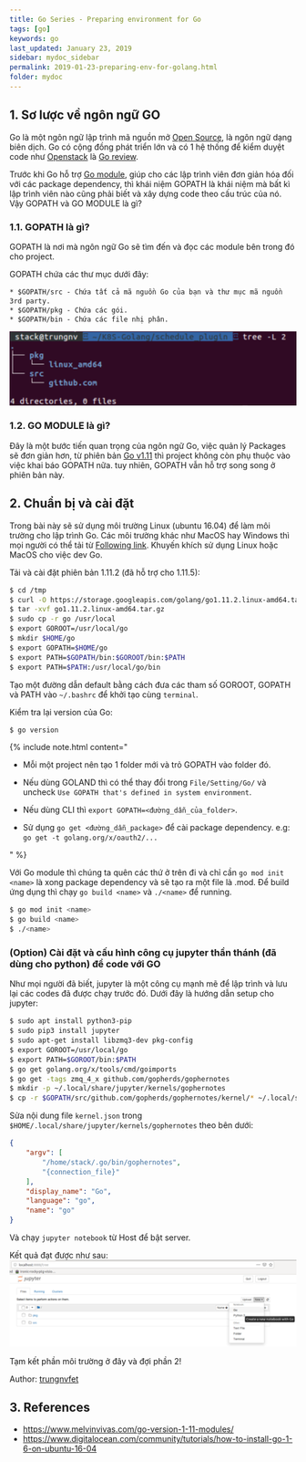 ```yaml
---
title: Go Series - Preparing environment for Go
tags: [go]
keywords: go
last_updated: January 23, 2019
sidebar: mydoc_sidebar
permalink: 2019-01-23-preparing-env-for-golang.html
folder: mydoc
---
```


## 1. Sơ lược về ngôn ngữ GO

Go là một ngôn ngữ lập trình mã nguồn mở [Open Source](https://github.com/golang/go), là ngôn ngữ dạng biên dịch. Go có cộng đồng phát triển lớn và có 1 hệ thống để kiểm duyệt code như [Openstack](https://review.openstack.org) là [Go review](https://go-review.googlesource.com/q/status:open).

Trước khi Go hỗ trợ [Go module](https://github.com/golang/go/wiki/Modules), giúp cho các lập trình viên đơn giản hóa đối với các package dependency, thì khái niệm GOPATH là khái niệm mà bất kì lập trình viên nào cũng phải biết và xây dựng code theo cấu trúc của nó. Vậy GOPATH và GO MODULE là gì?

### 1.1. GOPATH là gì?

GOPATH là nơi mà ngôn ngữ Go sẽ tìm đến và đọc các module bên trong đó cho project.

GOPATH chứa các thư mục dưới đây:
```
* $GOPATH/src - Chứa tất cả mã nguồn Go của bạn và thư mục mã nguồn 3rd party.
* $GOPATH/pkg - Chứa các gói.
* $GOPATH/bin - Chứa các file nhị phân.
```
![Go Items](/static/img/go-series/thu-muc.png)

### 1.2. GO MODULE là gì?

Đây là một bước tiến quan trọng của ngôn ngữ Go, việc quản lý Packages sẽ đơn giản hơn, từ phiên bản [Go v1.11](https://golang.org/doc/go1.11) thì project không còn phụ thuộc vào việc khai báo GOPATH nữa. tuy nhiên, GOPATH vẫn hỗ trợ song song ở phiên bản này.

## 2. Chuẩn bị và cài đặt

Trong bài này sẽ sử dụng môi trường Linux (ubuntu 16.04) để làm môi trường cho lập trình Go. Các môi trường khác như MacOS hay Windows thì mọi người có thể tải từ [Following link](https://golang.org/dl/). Khuyến khích sử dụng Linux hoặc MacOS cho việc dev Go.

Tải và cài đặt phiên bản 1.11.2 (đã hỗ trợ cho 1.11.5):
```bash
$ cd /tmp
$ curl -O https://storage.googleapis.com/golang/go1.11.2.linux-amd64.tar.gz
$ tar -xvf go1.11.2.linux-amd64.tar.gz
$ sudo cp -r go /usr/local
$ export GOROOT=/usr/local/go
$ mkdir $HOME/go
$ export GOPATH=$HOME/go
$ export PATH=$GOPATH/bin:$GOROOT/bin:$PATH
$ export PATH=$PATH:/usr/local/go/bin
```
Tạo một đường dẫn default bằng cách đưa các tham số GOROOT, GOPATH và PATH vào ``~/.bashrc`` để khởi tạo cùng ``terminal``.

Kiểm tra lại version của Go:
```bash
$ go version
```

{% include note.html content="  

- Mỗi một project nên tạo 1 folder mới và trỏ GOPATH vào folder đó.  

- Nếu dùng GOLAND thì có thể thay đổi trong ``File/Setting/Go/`` và uncheck ``Use GOPATH that's defined in system environment``.  

- Nếu dùng CLI thì ``export GOPATH=<đường_dẫn_của_folder>``.  

- Sử dụng ``go get <đường_dẫn_package>`` để cài package dependency. e.g: `go get -t golang.org/x/oauth2/...`  

" %}

Với Go module thì chúng ta quên các thứ ở trên đi và chỉ cần ``go mod init <name>`` là xong package dependency và sẽ tạo ra một file là <name>.mod. Để build ứng dụng thì chạy ``go build <name>`` và ``./<name>`` để running.
```sh
$ go mod init <name>
$ go build <name>
$ ./<name>
```

### (Option) Cài đặt và cấu hình công cụ jupyter thần thánh (đã dùng cho python) để code với GO

Như mọi người đã biết, jupyter là một công cụ mạnh mẽ để lập trình và lưu lại các codes đã được chạy trước đó. Dưới đây là hướng dẫn setup cho jupyter:

```bash
$ sudo apt install python3-pip
$ sudo pip3 install jupyter
$ sudo apt-get install libzmq3-dev pkg-config
$ export GOROOT=/usr/local/go
$ export PATH=$GOROOT/bin:$PATH
$ go get golang.org/x/tools/cmd/goimports
$ go get -tags zmq_4_x github.com/gopherds/gophernotes
$ mkdir -p ~/.local/share/jupyter/kernels/gophernotes
$ cp -r $GOPATH/src/github.com/gopherds/gophernotes/kernel/* ~/.local/share/jupyter/kernels/gophernotes
```

Sửa nội dung file `kernel.json` trong `$HOME/.local/share/jupyter/kernels/gophernotes` theo bên dưới:
```json
{
	"argv": [
		"/home/stack/.go/bin/gophernotes",
		"{connection_file}"
	],
	"display_name": "Go",
	"language": "go",
	"name": "go"
}
```

Và chạy ``jupyter notebook`` từ Host để bật server.

Kết quả đạt được như sau:
![jupyter go](/static/img/go-series/jupyter.png)

Tạm kết phần môi trường ở đây và đợi phần 2!


Author: [trungnvfet](https://github.com/trungnvfet)

## 3. References
* https://www.melvinvivas.com/go-version-1-11-modules/
* https://www.digitalocean.com/community/tutorials/how-to-install-go-1-6-on-ubuntu-16-04
